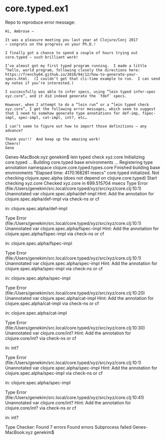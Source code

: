 # core.typed.ex1

Repo to reproduce error message:

```
Hi, Ambrose — 

It was a pleasure meeting you last year at Clojure/Conj 2017 — congrats on the progress on your Ph.D.! 

I finally got a chance to spend a couple of hours trying out core.typed — such brilliant work!  

I’ve almost got my first typed program running.  I made a little “hello, world program, following closely the directions here: https://frenchy64.github.io/2018/04/12/how-to-generate-your-specs.html.  (I couldn’t get that cli-time example to run.  I can send my notes if you’re interested.)

I successfully was able to infer specs, using “lein typed infer-spec xyz.core”, and it did indeed generate the `fdef` specs.

However, when I attempt to do a “lein run” or a “lein typed check xyz.core”, I get the following error messages, which seem to suggest that I need to somehow generate type annotations for def-imp, fspec-impl, spec-impl, cat-impl, int?, etc…

I can’t seem to figure out how to import those definitions — any advance?

Thank you!!!  And keep up the amazing work!
Cheers!  
Gene 

```
Genes-MacBook:xyz genekim$ lein typed check xyz.core
Initializing core.typed ...
Building core.typed base environments ...
Registering type annotation namespace clojure.core.typed.types.core
Finished building base environments
"Elapsed time: 4170.168281 msecs"
core.typed initialized.
Not checking clojure.spec.alpha (does not depend on clojure.core.typed)
Start checking xyz.core
Checked xyz.core in 699.515704 msecs
Type Error (file:/Users/genekim/src.local/core.typed/xyz/src/xyz/core.clj:10:1) 
Unannotated var clojure.spec.alpha/def-impl
Hint: Add the annotation for clojure.spec.alpha/def-impl via check-ns or cf


in:
clojure.spec.alpha/def-impl



Type Error (file:/Users/genekim/src.local/core.typed/xyz/src/xyz/core.clj:10:1) 
Unannotated var clojure.spec.alpha/fspec-impl
Hint: Add the annotation for clojure.spec.alpha/fspec-impl via check-ns or cf


in:
clojure.spec.alpha/fspec-impl



Type Error (file:/Users/genekim/src.local/core.typed/xyz/src/xyz/core.clj:10:1) 
Unannotated var clojure.spec.alpha/spec-impl
Hint: Add the annotation for clojure.spec.alpha/spec-impl via check-ns or cf


in:
clojure.spec.alpha/spec-impl



Type Error (file:/Users/genekim/src.local/core.typed/xyz/src/xyz/core.clj:10:20) 
Unannotated var clojure.spec.alpha/cat-impl
Hint: Add the annotation for clojure.spec.alpha/cat-impl via check-ns or cf


in:
clojure.spec.alpha/cat-impl



Type Error (file:/Users/genekim/src.local/core.typed/xyz/src/xyz/core.clj:10:30) 
Unannotated var clojure.core/int?
Hint: Add the annotation for clojure.core/int? via check-ns or cf


in:
int?



Type Error (file:/Users/genekim/src.local/core.typed/xyz/src/xyz/core.clj:10:1) 
Unannotated var clojure.spec.alpha/spec-impl
Hint: Add the annotation for clojure.spec.alpha/spec-impl via check-ns or cf


in:
clojure.spec.alpha/spec-impl



Type Error (file:/Users/genekim/src.local/core.typed/xyz/src/xyz/core.clj:10:41) 
Unannotated var clojure.core/int?
Hint: Add the annotation for clojure.core/int? via check-ns or cf


in:
int?



Type Checker: Found 7 errors
Found errors
Subprocess failed
Genes-MacBook:xyz genekim$ 
```
```
